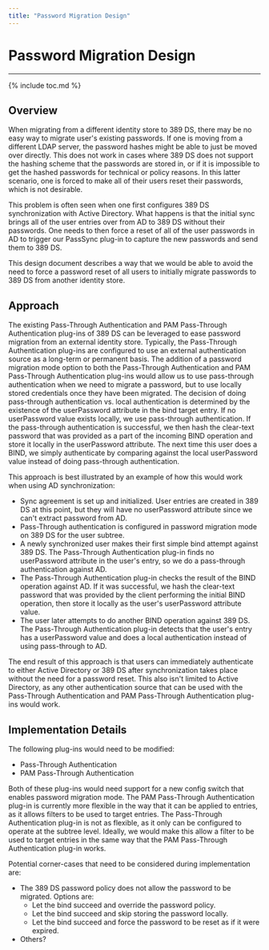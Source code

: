 ```yaml
---
title: "Password Migration Design"
---
```


# Password Migration Design
----------------------------

{% include toc.md %}

Overview
--------

When migrating from a different identity store to 389 DS, there may be no easy way to migrate user's existing passwords. If one is moving from a different LDAP server, the password hashes might be able to just be moved over directly. This does not work in cases where 389 DS does not support the hashing scheme that the passwords are stored in, or if it is impossible to get the hashed passwords for technical or policy reasons. In this latter scenario, one is forced to make all of their users reset their passwords, which is not desirable.

This problem is often seen when one first configures 389 DS synchronization with Active Directory. What happens is that the initial sync brings all of the user entries over from AD to 389 DS without their passwords. One needs to then force a reset of all of the user passwords in AD to trigger our PassSync plug-in to capture the new passwords and send them to 389 DS.

This design document describes a way that we would be able to avoid the need to force a password reset of all users to initially migrate passwords to 389 DS from another identity store.

Approach
--------

The existing Pass-Through Authentication and PAM Pass-Through Authentication plug-ins of 389 DS can be leveraged to ease password migration from an external identity store. Typically, the Pass-Through Authentication plug-ins are configured to use an external authentication source as a long-term or permanent basis. The addition of a password migration mode option to both the Pass-Through Authentication and PAM Pass-Through Authentication plug-ins would allow us to use pass-through authentication when we need to migrate a password, but to use locally stored credentials once they have been migrated. The decision of doing pass-through authentication vs. local authentication is determined by the existence of the userPassword attribute in the bind target entry. If no userPassword value exists locally, we use pass-through authentication. If the pass-through authentication is successful, we then hash the clear-text password that was provided as a part of the incoming BIND operation and store it locally in the userPassword attribute. The next time this user does a BIND, we simply authenticate by comparing against the local userPassword value instead of doing pass-through authentication.

This approach is best illustrated by an example of how this would work when using AD synchronization:

-   Sync agreement is set up and initialized. User entries are created in 389 DS at this point, but they will have no userPassword attribute since we can't extract password from AD.
-   Pass-Through authentication is configured in password migration mode on 389 DS for the user subtree.
-   A newly synchronized user makes their first simple bind attempt against 389 DS. The Pass-Through Authentication plug-in finds no userPassword attribute in the user's entry, so we do a pass-through authentication against AD.
-   The Pass-Through Authentication plug-in checks the result of the BIND operation against AD. If it was successful, we hash the clear-text password that was provided by the client performing the initial BIND operation, then store it locally as the user's userPassword attribute value.
-   The user later attempts to do another BIND operation against 389 DS. The Pass-Through Authentication plug-in detects that the user's entry has a userPassword value and does a local authentication instead of using pass-through to AD.

The end result of this approach is that users can immediately authenticate to either Active Directory or 389 DS after synchronization takes place without the need for a password reset. This also isn't limited to Active Directory, as any other authentication source that can be used with the Pass-Through Authentication and PAM Pass-Through Authentication plug-ins would work.

Implementation Details
----------------------

The following plug-ins would need to be modified:

-   Pass-Through Authentication
-   PAM Pass-Through Authentication

Both of these plug-ins would need support for a new config switch that enables password migration mode. The PAM Pass-Through Authentication plug-in is currently more flexible in the way that it can be applied to entries, as it allows filters to be used to target entries. The Pass-Through Authentication plug-in is not as flexible, as it only can be configured to operate at the subtree level. Ideally, we would make this allow a filter to be used to target entries in the same way that the PAM Pass-Through Authentication plug-in works.

Potential corner-cases that need to be considered during implementation are:

-   The 389 DS password policy does not allow the password to be migrated. Options are:
    -   Let the bind succeed and override the password policy.
    -   Let the bind succeed and skip storing the password locally.
    -   Let the bind succeed and force the password to be reset as if it were expired.
-   Others?

